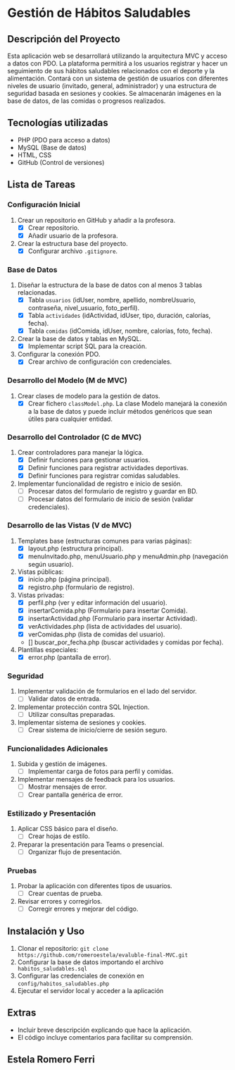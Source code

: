 # Gestión de Hábitos Saludables

## Descripción del Proyecto
Esta aplicación web se desarrollará utilizando la arquitectura MVC y acceso a datos con PDO. La plataforma permitirá a los usuarios registrar y hacer un seguimiento de sus hábitos saludables relacionados con el deporte y la alimentación. Contará con un sistema de gestión de usuarios con diferentes niveles de usuario (invitado, general, administrador) y una estructura de seguridad basada en sesiones y cookies. Se almacenarán imágenes en la base de datos, de las comidas o progresos realizados. 

## Tecnologías utilizadas
- PHP (PDO para acceso a datos)
- MySQL (Base de datos)
- HTML, CSS
- GitHub (Control de versiones)

## Lista de Tareas

### Configuración Inicial
1. Crear un repositorio en GitHub y añadir a la profesora.
    - [X] Crear repositorio.
    - [X] Añadir usuario de la profesora.
2. Crear la estructura base del proyecto.
    - [X] Configurar archivo `.gitignore`.

### Base de Datos
1. Diseñar la estructura de la base de datos con al menos 3 tablas relacionadas.
    - [X] Tabla `usuarios` (idUser, nombre, apellido, nombreUsuario, contraseña, nivel_usuario, foto_perfil).
    - [X] Tabla `actividades` (idActividad, idUser, tipo, duración, calorías, fecha).
    - [X] Tabla `comidas` (idComida, idUser, nombre, calorías, foto, fecha).
2. Crear la base de datos y tablas en MySQL.
    - [X] Implementar script SQL para la creación.
3. Configurar la conexión PDO.
    - [X] Crear archivo de configuración con credenciales.

### Desarrollo del Modelo (M de MVC)
1. Crear clases de modelo para la gestión de datos.
    - [X] Crear fichero `classModel.php`. La clase Modelo manejará la conexión a la base de datos y puede incluir métodos genéricos que sean útiles para cualquier entidad.

### Desarrollo del Controlador (C de MVC)
1. Crear controladores para manejar la lógica.
    - [X] Definir funciones para gestionar usuarios.
    - [x] Definir funciones para registrar actividades deportivas.
    - [x] Definir funciones para registrar comidas saludables.
2. Implementar funcionalidad de registro e inicio de sesión.
    - [ ] Procesar datos del formulario de registro y guardar en BD.
    - [ ] Procesar datos del formulario de inicio de sesión (validar credenciales).

### Desarrollo de las Vistas (V de MVC)
1. Templates base (estructuras comunes para varias páginas):
    - [x] layout.php (estructura principal). 
    - [x] menuInvitado.php, menuUsuario.php y menuAdmin.php (navegación según usuario).
2. Vistas públicas:
    - [x] inicio.php (página principal).
    - [x] registro.php (formulario de registro).
3. Vistas privadas:
    - [x] perfil.php (ver y editar información del usuario). 
    - [x] insertarComida.php (Formulario para insertar Comida).
    - [x] insertarActividad.php (Formulario para insertar Actividad).
    - [x] verActividades.php (lista de actividades del usuario).
    - [x] verComidas.php (lista de comidas del usuario).
    - [] buscar_por_fecha.php (buscar actividades y comidas por fecha).
4. Plantillas especiales:
    - [X] error.php (pantalla de error).

### Seguridad
1. Implementar validación de formularios en el lado del servidor.
    - [ ] Validar datos de entrada.
2. Implementar protección contra SQL Injection.
    - [ ] Utilizar consultas preparadas.
3. Implementar sistema de sesiones y cookies.
    - [ ] Crear sistema de inicio/cierre de sesión seguro.

### Funcionalidades Adicionales
1. Subida y gestión de imágenes.
    - [ ] Implementar carga de fotos para perfil y comidas.
2. Implementar mensajes de feedback para los usuarios.
    - [ ] Mostrar mensajes de error.
    - [ ] Crear pantalla genérica de error.

### Estilizado y Presentación
1. Aplicar CSS básico para el diseño.
    - [ ] Crear hojas de estilo.
2. Preparar la presentación para Teams o presencial.
    - [ ] Organizar flujo de presentación.

### Pruebas
1. Probar la aplicación con diferentes tipos de usuarios.
    - [ ] Crear cuentas de prueba.
2. Revisar errores y corregirlos.
    - [ ] Corregir errores y mejorar del código.

## Instalación y Uso
1. Clonar el repositorio: `git clone https://github.com/romeroestela/evaluble-final-MVC.git`
2. Configurar la base de datos importando el archivo ` habitos_saludables.sql`
3. Configurar las credenciales de conexión en `config/habitos_saludables.php`
4. Ejecutar el servidor local y acceder a la aplicación

## Extras
- Incluir breve descripción explicando que hace la aplicación. 
- El código incluye comentarios para facilitar su comprensión.

## Estela Romero Ferri


